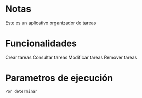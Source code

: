# Notas

Este es un aplicativo organizador de tareas

# Funcionalidades

Crear tareas
Consultar tareas
Modificar tareas
Remover tareas

# Parametros de ejecución

```
Por determinar
```
